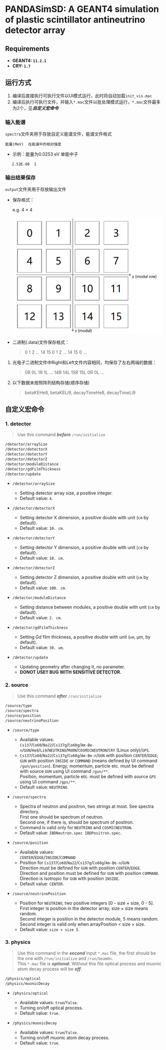 # PANDASimSD: A GEANT4 simulation of plastic scintillator antineutrino detector array

## Requirements
- **GEANT4: `11.2.1`**
- **CRY: `1.7`**

##  运行方式
1. 编译后直接执行可执行文件以UI模式运行，此时将自动加载`init_vis.mac`
2. 编译后执行可执行文件，并输入`*.mac`文件以批处理模式运行，`*.mac`文件最多为2个，见***自定义宏命令***

### 输入能谱
`spectra`文件夹用于存放自定义能谱文件，能谱文件格式

```
能量(MeV)  在能谱中的相对强度
```

- 示例：能量为0.0253 eV 单能中子

```
   2.53E-08  1
```

### 输出结果保存
`output`文件夹用于存放输出文件
  - 保存格式：

    e.g. 4 × 4
    
    ![alt text](array.png)

- 二进制(.data)文件保存格式：

  > 0 1 2 ... 14 15 0 1 2 ... 14 15 0 ...

1. 光电子二进制文件中Right和Left文件内容相同，均保存了左右两端的数据：

   > 0R 0L 1R 1L ... 14R 14L 15R 15L 0R 0L ...

2. 以下数据未按照阵列结构存储(顺序存储)

   > betaKEHe8, betaKELi9, decayTimeHe8, decayTimeLi9

## 自定义宏命令

### 1. detector 

   > Use this command ***before*** `/run/initialize`
 ```
 /detector/arraySize
 /detector/detectorX
 /detector/detectorY
 /detector/detectorZ
 /detector/moduleDistance
 /detector/gdFilmThickness
 /detector/update
```

- `/detector/arraySize`
  - Setting detector array size, a positive integer.
  - Default value: `4`.

- `/detector/detectorX`
  - Setting detector X dimension, a positive double with unit (`cm` by default).
  - Default value: `10. cm`.

- `/detector/detectorY`
  - Setting detector Y dimension, a positive double with unit (`cm` by default).
  - Default value: `10. cm`.

- `/detector/detectorZ`
  - Setting detector Z dimension, a positive double with unit (`cm` by default).
  - Default value: `100. cm`.

- `/detector/moduleDistance`
  - Setting distance between modules, a positive double with unit (`cm` by default).
  - Default value: `2. cm`.

- `/detector/gdFilmThickness`
  - Setting Gd film thickness, a positive double with unit (`um`, μm, by default).
  - Default value: `30. um`.

- `/detector/update`
  - Updating geometry after changing it, no parameter.
  - **DONOT USE!! BUG WITH SENSITIVE DETECTOR.**

### 2. source

   > Use this command ***after*** `/run/initialize`

```
/source/type              
/source/spectra     
/source/position          
/source/neutrinoPosition
```

- `/source/type`
  - Available values:  
    `Cs137`/`Co60`/`Na22`/`Cs137g`/`Co60g`/`Am-Be-n`/`GUN`/`He8`/`Li9`/`NEUTRINO`/`MUON`/`COSMICNEUTRON`/`CRY` (Linux only)/`GPS`.
  - `Cs137`/`Co60`/`Na22`/`Cs137g`/`Co60g`/`Am-Be-n`/`GUN` with position `CENTER`/`EDGE`;  
    `GUN` with position `INSIDE` or `COMMAND` (means defined by UI command `/gun/position`). Energy, momentum, particle etc. must be defined with source `GUN` using UI command `/gun/**`.  
    Position, momentum, particle etc. must be defined with source `GPS` using UI command `/gps/**`.
  - Default value: `NEUTRINO`.

 - `/source/spectra`
   - Spectra of neutron and positron, two strings at most. See spectra directory.  
     First one should be spectrum of neutron.  
     Second one, if there is, should be spectrum of positron.
   - Command is valid only for `NEUTRINO` and `COSMICNEUTRON`.
   - Default value: `IBDNeutron.spec IBDPositron.spec`.

 - `/source/position`
   - Available values:  
     `CENTER`/`EDGE`/`INSIDE`/`COMMAND`
   - Position for `Cs137`/`Co60`/`Na22`/`Cs137g`/`Co60g`/`Am-Be-n`/`GUN`  
     Direction must be defined for `GUN` with position `CENTER`/`EDGE`.  
     Direction and position must be defined for `GUN` with position `COMMAND`.  
     Direction is isotropic for `GUN` with position `INSIDE`.
   - Default value: `CENTER`.
 
 - `/source/neutrinoPosition`
   - Position for `NEUTRINO`, two positive integers [0 - size × size, 0 - 5].  
     First integer is position in the detector array, size × size means random.  
     Second integer is position in the detector module, 5 means random.  
     Second integer is valid only when arrayPosition < size × size.
   - Default value: `size × size 5`.

### 3. physics

 > Use this command in the ***second*** input `*.mac` file, the first should be the one with `/run/initialize` and `/run/beamOn`.  
 This `*.mac` file is ***optional***. Without this file optical process and muonic atom decay process will be ***off***. 

 ```
 /physics/optical
 /physics/muonicDecay
```

-  `/physics/optical`
   - Available values: `true`/`false`.
   - Turning on/off optical process.
   - Default value: `true`.

-  `/physics/muonicDecay`
   - Available values: `true`/`false`.
   - Turning on/off muonic atom decay process.
   - Default value: `true`.